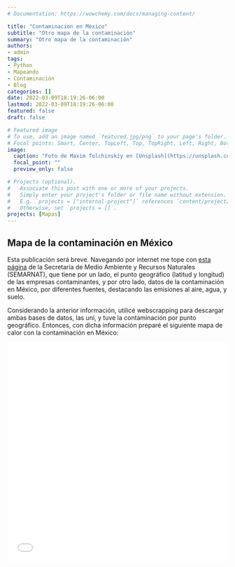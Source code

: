 ```yaml
---
# Documentation: https://wowchemy.com/docs/managing-content/

title: "Contaminacion en México"
subtitle: "Otro mapa de la contaminación"
summary: "Otro mapa de la contaminación"
authors: 
- admin
tags: 
- Python
- Mapeando
- Contaminación
- Blog
categories: []
date: 2022-03-09T18:19:26-06:00
lastmod: 2022-03-09T18:19:26-06:00
featured: false
draft: false

# Featured image
# To use, add an image named `featured.jpg/png` to your page's folder.
# Focal points: Smart, Center, TopLeft, Top, TopRight, Left, Right, BottomLeft, Bottom, BottomRight.
image:
  caption: "Foto de Maxim Tolchinskiy en [Unsplash](https://unsplash.com/photos/W3y2crFkVIs)"
  focal_point: ""
  preview_only: false

# Projects (optional).
#   Associate this post with one or more of your projects.
#   Simply enter your project's folder or file name without extension.
#   E.g. `projects = ["internal-project"]` references `content/project/deep-learning/index.md`.
#   Otherwise, set `projects = []`.
projects: [Mapas]
---
```



## Mapa de la contaminación en México

Esta publicación será breve. Navegando por internet me tope con [esta página](http://sinat.semarnat.gob.mx/retc/retc/consulta.php?anio=2019&tipb=1) de la Secretaria de Medio Ambiente y Recursos Naturales (SEMARNAT), que tiene por un lado, el punto geográfico (latitud y longitud) de las empresas contaminantes, y por otro lado, datos de la contaminación en México, por diferentes fuentes, destacando las emisiones al aire, agua, y suelo. 

Considerando la anterior información, utilicé webscrapping para descargar ambas bases de datos, las uní, y tuve la contaminación por punto geográfico. Entonces, con dicha información preparé el siguiente mapa de calor con la contaminación en México:

<iframe
    src='./static/contaminacion.html'
    width='100%'
    height='500px'
    style='border:none;'>
</iframe>
